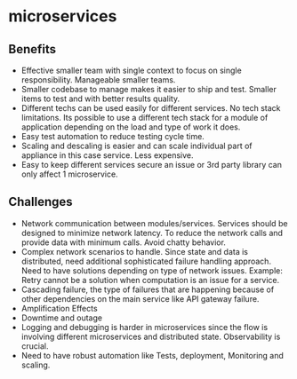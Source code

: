 # microservices

## Benefits

- Effective smaller team with single context to focus on single responsibility. Manageable smaller teams.
- Smaller codebase to manage makes it easier to ship and test. Smaller items to test and with better results quality.
- Different techs can be used easily for different services. No tech stack limitations. Its possible to use a different tech stack for a module of application depending on the load and type of work it does.
- Easy test automation to reduce testing cycle time.
- Scaling and descaling is easier and can scale individual part of appliance in this case service. Less expensive.
- Easy to keep different services secure an issue or 3rd party library can only affect 1 microservice.

## Challenges

- Network communication between modules/services. Services should be designed to minimize network latency. To reduce the network calls and provide data with minimum calls. Avoid chatty behavior.
- Complex network scenarios to handle. Since state and data is distributed, need additional sophisticated failure handling approach. Need to have solutions depending on type of network issues. Example: Retry cannot be a solution when computation is an issue for a service.
- Cascading failure, the type of failures that are happening because of other dependencies on the main service like API gateway failure.
- Amplification Effects
- Downtime and outage
- Logging and debugging is harder in microservices since the flow is involving different microservices and distributed state. Observability is crucial.
- Need to have robust automation like Tests, deployment, Monitoring and scaling.
